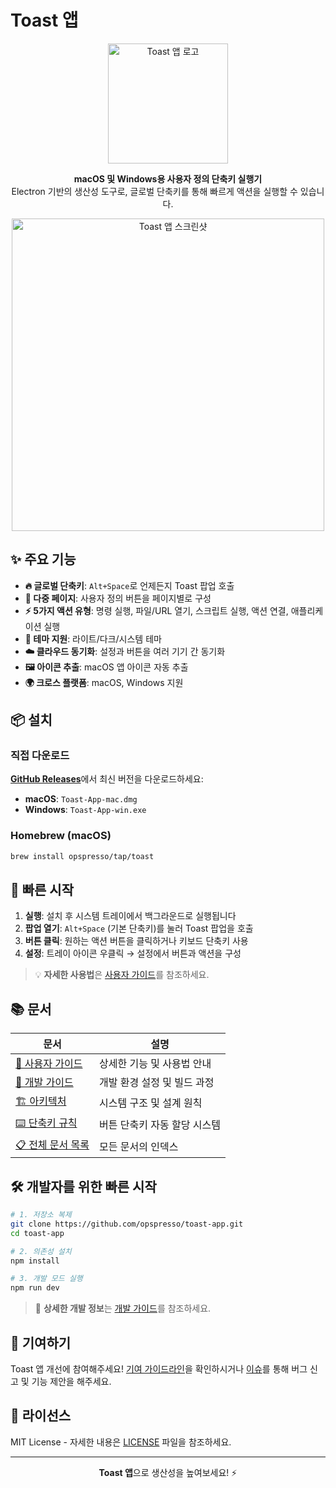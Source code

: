 # Toast 앱

<p align="center">
  <img src="https://toastapp.io/logo192.png" alt="Toast 앱 로고" width="192" height="192">
</p>

<p align="center">
  <strong>macOS 및 Windows용 사용자 정의 단축키 실행기</strong><br>
  Electron 기반의 생산성 도구로, 글로벌 단축키를 통해 빠르게 액션을 실행할 수 있습니다.
</p>

<p align="center">
  <img src="https://toastapp.io/images/screenshot-light.png" alt="Toast 앱 스크린샷" width="500">
</p>

## ✨ 주요 기능

- **🔥 글로벌 단축키**: `Alt+Space`로 언제든지 Toast 팝업 호출
- **📱 다중 페이지**: 사용자 정의 버튼을 페이지별로 구성 
- **⚡ 5가지 액션 유형**: 명령 실행, 파일/URL 열기, 스크립트 실행, 액션 연결, 애플리케이션 실행
- **🎨 테마 지원**: 라이트/다크/시스템 테마
- **☁️ 클라우드 동기화**: 설정과 버튼을 여러 기기 간 동기화
- **🖼️ 아이콘 추출**: macOS 앱 아이콘 자동 추출
- **🌍 크로스 플랫폼**: macOS, Windows 지원

## 📦 설치

### 직접 다운로드
[**GitHub Releases**](https://github.com/opspresso/toast-app/releases)에서 최신 버전을 다운로드하세요:
- **macOS**: `Toast-App-mac.dmg`
- **Windows**: `Toast-App-win.exe`

### Homebrew (macOS)
```bash
brew install opspresso/tap/toast
```

## 🚀 빠른 시작

1. **실행**: 설치 후 시스템 트레이에서 백그라운드로 실행됩니다
2. **팝업 열기**: `Alt+Space` (기본 단축키)를 눌러 Toast 팝업을 호출
3. **버튼 클릭**: 원하는 액션 버튼을 클릭하거나 키보드 단축키 사용
4. **설정**: 트레이 아이콘 우클릭 → 설정에서 버튼과 액션을 구성

> 💡 **자세한 사용법**은 [사용자 가이드](docs/USER_GUIDE.md)를 참조하세요.

## 📚 문서

| 문서 | 설명 |
|------|------|
| [📖 사용자 가이드](docs/USER_GUIDE.md) | 상세한 기능 및 사용법 안내 |
| [🔧 개발 가이드](docs/DEVELOPMENT.md) | 개발 환경 설정 및 빌드 과정 |
| [🏗️ 아키텍처](docs/ARCHITECTURE.md) | 시스템 구조 및 설계 원칙 |
| [⌨️ 단축키 규칙](docs/BUTTON_SHORTCUTS.md) | 버튼 단축키 자동 할당 시스템 |
| [📋 전체 문서 목록](docs/README.md) | 모든 문서의 인덱스 |

## 🛠️ 개발자를 위한 빠른 시작

```bash
# 1. 저장소 복제
git clone https://github.com/opspresso/toast-app.git
cd toast-app

# 2. 의존성 설치
npm install

# 3. 개발 모드 실행
npm run dev
```

> 📝 **상세한 개발 정보**는 [개발 가이드](docs/DEVELOPMENT.md)를 참조하세요.

## 🤝 기여하기

Toast 앱 개선에 참여해주세요! [기여 가이드라인](CONTRIBUTING.md)을 확인하시거나 [이슈](https://github.com/opspresso/toast-app/issues)를 통해 버그 신고 및 기능 제안을 해주세요.

## 📄 라이선스

MIT License - 자세한 내용은 [LICENSE](LICENSE) 파일을 참조하세요.

---

<p align="center">
  <strong>Toast 앱</strong>으로 생산성을 높여보세요! ⚡
</p>
